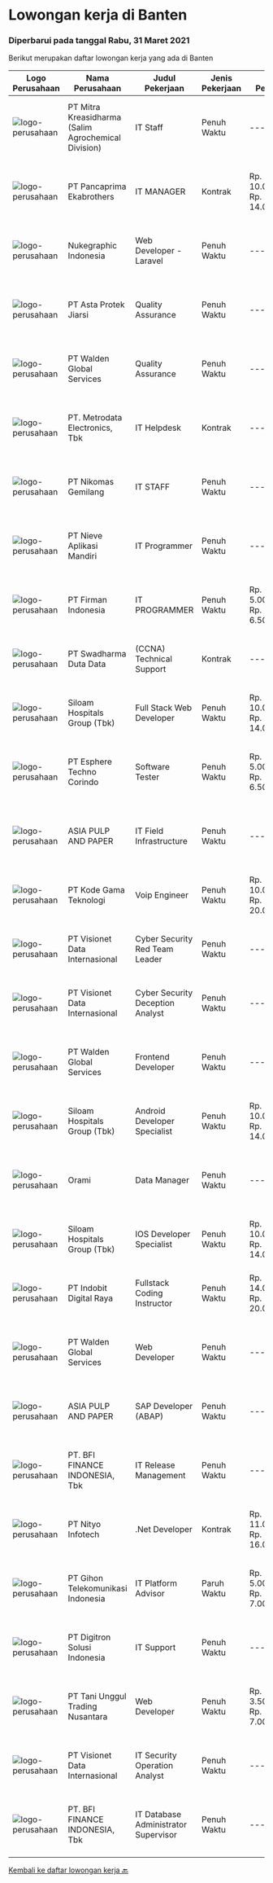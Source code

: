 
  # Lowongan kerja di Banten

  ### Diperbarui pada tanggal Rabu, 31 Maret 2021

  Berikut merupakan daftar lowongan kerja yang ada di Banten

  |Logo Perusahaan | Nama Perusahaan | Judul Pekerjaan | Jenis Pekerjaan | Gaji Pekerjaan | Lokasi | Deskripsi | Tanggal diunggah | Pranala |
  | -------------- | --------------- | --------------- | --------- | --------- | -------------- | ------- | ----------- | ----------- |
  |![logo-perusahaan](https://image-service-cdn.seek.com.au/94857bae978a15bd3decf280175a73142559114c/ee4dce1061f3f616224767ad58cb2fc751b8d2dc)|PT Mitra Kreasidharma (Salim Agrochemical Division)|IT Staff|Penuh Waktu|---|Banten|1. Usia maksimal 30 tahun2. Pendidikan S1 Teknik informatika3. Pengalaman Minimal 1 tahun4. Memahami SQL/Mysql, bahasa pemrograman PHP, Linux Server,...|Rabu, 31 Maret 2021|https://www.jobstreet.co.id/id/job/it-staff-3495077?token=0~877fc3b2-67e1-4db5-98dd-9955bf9c1957&sectionRank=1&jobId=jobstreet-id-job-3495077|
|![logo-perusahaan](https://us.123rf.com/450wm/pavelstasevich/pavelstasevich1811/pavelstasevich181101027/112815900-stock-vector-no-image-available-icon-flat-vector.jpg?ver=6)|PT Pancaprima Ekabrothers|IT MANAGER|Kontrak|Rp. 10.000.000-Rp. 14.000.000|Tangerang|Deskripsi PekerjaanKualifikasi : · Pendidikan minimal S1 komputer, teknik atau sejenisnya· Pengalaman minimal 3 tahun di posisi manager· Mempunyai...|Selasa, 30 Maret 2021|https://www.jobstreet.co.id/id/job/it-manager-3494038?token=0~877fc3b2-67e1-4db5-98dd-9955bf9c1957&sectionRank=2&jobId=jobstreet-id-job-3494038|
|![logo-perusahaan](https://image-service-cdn.seek.com.au/386c711446abe5658e59252aba9dd486a95a4d59/ee4dce1061f3f616224767ad58cb2fc751b8d2dc)|Nukegraphic Indonesia|Web Developer - Laravel|Penuh Waktu|---|Tangerang|Job Description:Working together in web development life cycles with clients, designers, front-end developers, and the rest of the development teams...|Selasa, 30 Maret 2021|https://www.jobstreet.co.id/id/job/web-developer-laravel-3494415?token=0~877fc3b2-67e1-4db5-98dd-9955bf9c1957&sectionRank=3&jobId=jobstreet-id-job-3494415|
|![logo-perusahaan](https://image-service-cdn.seek.com.au/f490de5ba66bd1948151a7f71bf2fdc5aa0278ba/ee4dce1061f3f616224767ad58cb2fc751b8d2dc)|PT Asta Protek Jiarsi|Quality Assurance|Penuh Waktu|---|Tangerang|Job Description: Analysts and interacting with Developers Working closely with software developers to develop test specifications and build test cases...|Senin, 29 Maret 2021|https://www.jobstreet.co.id/id/job/quality-assurance-3493606?token=0~877fc3b2-67e1-4db5-98dd-9955bf9c1957&sectionRank=4&jobId=jobstreet-id-job-3493606|
|![logo-perusahaan](https://image-service-cdn.seek.com.au/50be4a53df7e59e003b79dbee84684ababc187af/ee4dce1061f3f616224767ad58cb2fc751b8d2dc)|PT Walden Global Services|Quality Assurance|Penuh Waktu|---|Tangerang|Candidate must possess at least a Diploma, Bachelor's Degree, Computer Science/Information Technology or equivalent. Required skill(s): Software...|Selasa, 30 Maret 2021|https://www.jobstreet.co.id/id/job/quality-assurance-3494620?token=0~877fc3b2-67e1-4db5-98dd-9955bf9c1957&sectionRank=5&jobId=jobstreet-id-job-3494620|
|![logo-perusahaan](https://image-service-cdn.seek.com.au/360ff551a5280d24a3ac9432bdc8ba5ec988566b/ee4dce1061f3f616224767ad58cb2fc751b8d2dc)|PT. Metrodata Electronics, Tbk|IT Helpdesk|Kontrak|---|Tangerang|Candidate must possess at least Diploma in Engineering (Computer/Telecommunication), Computer Science/Information Technology or equivalent. Required...|Selasa, 30 Maret 2021|https://www.jobstreet.co.id/id/job/it-helpdesk-3493968?token=0~877fc3b2-67e1-4db5-98dd-9955bf9c1957&sectionRank=6&jobId=jobstreet-id-job-3493968|
|![logo-perusahaan](https://image-service-cdn.seek.com.au/57d3e41a20ee56722d83a07d9eab0ca20efd0ffd/ee4dce1061f3f616224767ad58cb2fc751b8d2dc)|PT Nikomas Gemilang|IT STAFF|Penuh Waktu|---|Serang|RESPONSIBILITIES :  Maintaining computer, network and all IT tools Check and repair for network and computer problems  QUALIFICATIONS :  Candidate...|Selasa, 30 Maret 2021|https://www.jobstreet.co.id/id/job/it-staff-3493848?token=0~877fc3b2-67e1-4db5-98dd-9955bf9c1957&sectionRank=7&jobId=jobstreet-id-job-3493848|
|![logo-perusahaan](https://image-service-cdn.seek.com.au/38ff4b47cc2dd36f31100b9396fb50ab2009fbbb/ee4dce1061f3f616224767ad58cb2fc751b8d2dc)|PT Nieve Aplikasi Mandiri|IT Programmer|Penuh Waktu|---|Tangerang|General Programming Skills, Analyzing Information, and Problem Solving. Software Algorithm Design, Software Performance Tuning, Attention to Detail,...|Selasa, 30 Maret 2021|https://www.jobstreet.co.id/id/job/it-programmer-3480878?token=0~877fc3b2-67e1-4db5-98dd-9955bf9c1957&sectionRank=8&jobId=jobstreet-id-job-3480878|
|![logo-perusahaan](https://image-service-cdn.seek.com.au/08b10405cfbe3806f5fcdcf613c0b2aaf78396d1/ee4dce1061f3f616224767ad58cb2fc751b8d2dc)|PT Firman Indonesia|IT PROGRAMMER|Penuh Waktu|Rp. 5.000.000-Rp. 6.500.000|Tangerang|Pendidikan minimal D3 Teknologi Informasi Menguasai Web Programming,VB.Net, PHP, java script, Web Developer, Aplikasi Android dan Aplikasi IOS Fresh...|Selasa, 30 Maret 2021|https://www.jobstreet.co.id/id/job/it-programmer-3494915?token=0~877fc3b2-67e1-4db5-98dd-9955bf9c1957&sectionRank=9&jobId=jobstreet-id-job-3494915|
|![logo-perusahaan](https://image-service-cdn.seek.com.au/caaab7a15874147dcf9a8edb992eb63f9c59eb17/ee4dce1061f3f616224767ad58cb2fc751b8d2dc)|PT Swadharma Duta Data|(CCNA) Technical Support|Kontrak|---|Tangerang|Kualifikasi : D3- S1 bidang Teknik Informatika, Ilmu Komputer Usia 20 - 30 tahun Pengalaman di bidang IT Network 1 - 2 Tahun Menguasai bidang IT...|Senin, 29 Maret 2021|https://www.jobstreet.co.id/id/job/ccna-technical-support-3493395?token=0~877fc3b2-67e1-4db5-98dd-9955bf9c1957&sectionRank=10&jobId=jobstreet-id-job-3493395|
|![logo-perusahaan](https://image-service-cdn.seek.com.au/43c497841bb9bb0d3c63e43e04c89df51fdc045b/ee4dce1061f3f616224767ad58cb2fc751b8d2dc)|Siloam Hospitals Group (Tbk)|Full Stack Web Developer|Penuh Waktu|Rp. 10.000.000-Rp. 14.000.000|Tangerang|Job Description : Developing front-end website architecture. Designing user interactions on web pages. Developing back-end website applications....|Senin, 29 Maret 2021|https://www.jobstreet.co.id/id/job/full-stack-web-developer-3493812?token=0~877fc3b2-67e1-4db5-98dd-9955bf9c1957&sectionRank=11&jobId=jobstreet-id-job-3493812|
|![logo-perusahaan](https://image-service-cdn.seek.com.au/ecf6f058e2b0dd1397eb13a4c78ddb6a36d3aae1/ee4dce1061f3f616224767ad58cb2fc751b8d2dc)|PT Esphere Techno Corindo|Software Tester|Penuh Waktu|Rp. 5.000.000-Rp. 6.500.000|Banten|Kandidat harus memiliki setidaknya SMA, Diploma, Gelar Sarjana di Ilmu Komputer/Teknologi Informasi atau setara. Setidaknya memiliki 2 tahun...|Selasa, 30 Maret 2021|https://www.jobstreet.co.id/id/job/software-tester-3493881?token=0~877fc3b2-67e1-4db5-98dd-9955bf9c1957&sectionRank=12&jobId=jobstreet-id-job-3493881|
|![logo-perusahaan](https://image-service-cdn.seek.com.au/36a2feaca71ed37bd63769225373ce9c5cab5eea/ee4dce1061f3f616224767ad58cb2fc751b8d2dc)|ASIA PULP AND PAPER|IT Field Infrastructure|Penuh Waktu|---|Tangerang|Background Education Computer science or Information Technology Maximum Experience 5 years Knowledge : Server &amp; Network administrator (Linux ,...|Senin, 29 Maret 2021|https://www.jobstreet.co.id/id/job/it-field-infrastructure-3493106?token=0~877fc3b2-67e1-4db5-98dd-9955bf9c1957&sectionRank=13&jobId=jobstreet-id-job-3493106|
|![logo-perusahaan](https://image-service-cdn.seek.com.au/d7446d3791ebd517b8a0033135936601e4174757/ee4dce1061f3f616224767ad58cb2fc751b8d2dc)|PT Kode Gama Teknologi|Voip Engineer|Penuh Waktu|Rp. 10.000.000-Rp. 20.000.000|Tangerang|We’re excited to have new System Administrator to join our team! Selected candidates should meet the following requirements: Middle to Senior Level...|Selasa, 30 Maret 2021|https://www.jobstreet.co.id/id/job/voip-engineer-3493889?token=0~877fc3b2-67e1-4db5-98dd-9955bf9c1957&sectionRank=14&jobId=jobstreet-id-job-3493889|
|![logo-perusahaan](https://image-service-cdn.seek.com.au/fc7e784b16ac3837d6f7ed1623edef9ed12c6a44/ee4dce1061f3f616224767ad58cb2fc751b8d2dc)|PT Visionet Data Internasional|Cyber Security Red Team Leader|Penuh Waktu|---|Banten|General Job Descriptions: Lead and execute engagements, such as defining scope, coordinating attacks, executing tests and reporting findings,...|Senin, 29 Maret 2021|https://www.jobstreet.co.id/id/job/cyber-security-red-team-leader-3493438?token=0~877fc3b2-67e1-4db5-98dd-9955bf9c1957&sectionRank=15&jobId=jobstreet-id-job-3493438|
|![logo-perusahaan](https://image-service-cdn.seek.com.au/fc7e784b16ac3837d6f7ed1623edef9ed12c6a44/ee4dce1061f3f616224767ad58cb2fc751b8d2dc)|PT Visionet Data Internasional|Cyber Security Deception Analyst|Penuh Waktu|---|Banten|Job Specifications: Minimum Bachelor degree in Information Technology Minimum 1 year(s) of experience as an IT specialist, which handle network or...|Senin, 29 Maret 2021|https://www.jobstreet.co.id/id/job/cyber-security-deception-analyst-3493396?token=0~877fc3b2-67e1-4db5-98dd-9955bf9c1957&sectionRank=16&jobId=jobstreet-id-job-3493396|
|![logo-perusahaan](https://image-service-cdn.seek.com.au/50be4a53df7e59e003b79dbee84684ababc187af/ee4dce1061f3f616224767ad58cb2fc751b8d2dc)|PT Walden Global Services|Frontend Developer|Penuh Waktu|---|Tangerang|Candidate must possess at least a SMU, Diploma, Bachelor's Degree, Computer Science/Information Technology, Engineering (Computer/Telecommunication)...|Selasa, 30 Maret 2021|https://www.jobstreet.co.id/id/job/frontend-developer-3494636?token=0~877fc3b2-67e1-4db5-98dd-9955bf9c1957&sectionRank=17&jobId=jobstreet-id-job-3494636|
|![logo-perusahaan](https://image-service-cdn.seek.com.au/43c497841bb9bb0d3c63e43e04c89df51fdc045b/ee4dce1061f3f616224767ad58cb2fc751b8d2dc)|Siloam Hospitals Group (Tbk)|Android Developer Specialist|Penuh Waktu|Rp. 10.000.000-Rp. 14.000.000|Tangerang|Job Descriptions: Design, code, and debug applications with minimal oversight and direction. Maintain application performance and collaborate with...|Senin, 29 Maret 2021|https://www.jobstreet.co.id/id/job/android-developer-specialist-3493816?token=0~877fc3b2-67e1-4db5-98dd-9955bf9c1957&sectionRank=18&jobId=jobstreet-id-job-3493816|
|![logo-perusahaan](https://image-service-cdn.seek.com.au/baca598b543e968b0a43580accf5ecbab14fd59d/ee4dce1061f3f616224767ad58cb2fc751b8d2dc)|Orami|Data Manager|Penuh Waktu|---|Tangerang|Job Description: Work with stakeholders to understand needs, determine priorities, and manage resources Build and maintain optimal data pipeline, both...|Sabtu, 27 Maret 2021|https://www.jobstreet.co.id/id/job/data-manager-3484365?token=0~877fc3b2-67e1-4db5-98dd-9955bf9c1957&sectionRank=19&jobId=jobstreet-id-job-3484365|
|![logo-perusahaan](https://image-service-cdn.seek.com.au/43c497841bb9bb0d3c63e43e04c89df51fdc045b/ee4dce1061f3f616224767ad58cb2fc751b8d2dc)|Siloam Hospitals Group (Tbk)|IOS Developer Specialist|Penuh Waktu|Rp. 10.000.000-Rp. 14.000.000|Tangerang|Job Descriptions: Design, code, and debug applications with minimal oversight and direction. Maintain application performance and collaborate with...|Senin, 29 Maret 2021|https://www.jobstreet.co.id/id/job/ios-developer-specialist-3493818?token=0~877fc3b2-67e1-4db5-98dd-9955bf9c1957&sectionRank=20&jobId=jobstreet-id-job-3493818|
|![logo-perusahaan](https://image-service-cdn.seek.com.au/e34fa560fead455a8c51a5e211698f6d1b961f78/ee4dce1061f3f616224767ad58cb2fc751b8d2dc)|PT Indobit Digital Raya|Fullstack Coding Instructor|Penuh Waktu|Rp. 14.000.000-Rp. 20.000.000|Banten|Bitlabs Academy is an online education platform that teaches you the skills and entrepreneurial mindset you need to thrive in the 4.0 industry. Our...|Senin, 29 Maret 2021|https://www.jobstreet.co.id/id/job/fullstack-coding-instructor-3493626?token=0~877fc3b2-67e1-4db5-98dd-9955bf9c1957&sectionRank=21&jobId=jobstreet-id-job-3493626|
|![logo-perusahaan](https://image-service-cdn.seek.com.au/50be4a53df7e59e003b79dbee84684ababc187af/ee4dce1061f3f616224767ad58cb2fc751b8d2dc)|PT Walden Global Services|Web Developer|Penuh Waktu|---|Tangerang|Candidate must possess SMU/SMK, Diploma or Bachelor's Degree, Computer Science/Information Technology, Engineering (Computer/Telecommunication),...|Selasa, 30 Maret 2021|https://www.jobstreet.co.id/id/job/web-developer-3494614?token=0~877fc3b2-67e1-4db5-98dd-9955bf9c1957&sectionRank=22&jobId=jobstreet-id-job-3494614|
|![logo-perusahaan](https://image-service-cdn.seek.com.au/36a2feaca71ed37bd63769225373ce9c5cab5eea/ee4dce1061f3f616224767ad58cb2fc751b8d2dc)|ASIA PULP AND PAPER|SAP Developer (ABAP)|Penuh Waktu|---|Banten|Main Responsibilities : Designs, codes, tests, and implements programs. Performs unit tests, monitors results, and takes required corrective actions...|Selasa, 30 Maret 2021|https://www.jobstreet.co.id/id/job/sap-developer-abap-3481034?token=0~877fc3b2-67e1-4db5-98dd-9955bf9c1957&sectionRank=23&jobId=jobstreet-id-job-3481034|
|![logo-perusahaan](https://image-service-cdn.seek.com.au/e5b8b5e795f274be3f89c7abc22cae443633f2a2/ee4dce1061f3f616224767ad58cb2fc751b8d2dc)|PT. BFI FINANCE INDONESIA, Tbk|IT Release Management|Penuh Waktu|---|Tangerang|Tugas pekerjaan Mengikuti pre CAB dan CAB meeting, Melakukan proses deployment ke system testing sesuai checklist dari IT development core, Melakukan...|Sabtu, 27 Maret 2021|https://www.jobstreet.co.id/id/job/it-release-management-3484586?token=0~877fc3b2-67e1-4db5-98dd-9955bf9c1957&sectionRank=24&jobId=jobstreet-id-job-3484586|
|![logo-perusahaan](https://image-service-cdn.seek.com.au/ea1290d309f08cbbbd5d7a68ff3b50e38f48cc84/ee4dce1061f3f616224767ad58cb2fc751b8d2dc)|PT Nityo Infotech|.Net Developer|Kontrak|Rp. 11.000.000-Rp. 16.000.000|Tangerang|Responsibilities : Translate application storyboards and use cases into functional applications Design, build, and maintain efficient, reusable, and...|Senin, 29 Maret 2021|https://www.jobstreet.co.id/id/job/net-developer-3492780?token=0~877fc3b2-67e1-4db5-98dd-9955bf9c1957&sectionRank=25&jobId=jobstreet-id-job-3492780|
|![logo-perusahaan](https://image-service-cdn.seek.com.au/39df67081dc53fb319d5e4b09a28f82263cfbebe/ee4dce1061f3f616224767ad58cb2fc751b8d2dc)|PT Gihon Telekomunikasi Indonesia|IT Platform Advisor|Paruh Waktu|Rp. 5.000.000-Rp. 7.000.000|Tangerang|Requirements: A Degree in appropriate field of study 3+ years of experience in platform development (supporting portfolio would be required) Fluent...|Minggu, 28 Maret 2021|https://www.jobstreet.co.id/id/job/it-platform-advisor-3486264?token=0~877fc3b2-67e1-4db5-98dd-9955bf9c1957&sectionRank=26&jobId=jobstreet-id-job-3486264|
|![logo-perusahaan](https://image-service-cdn.seek.com.au/aef70f89278c8c0778cfe4767658efa355114d91/ee4dce1061f3f616224767ad58cb2fc751b8d2dc)|PT Digitron Solusi Indonesia|IT Support|Penuh Waktu|---|Tangerang|Job Responsibilities Maintain office network and solve problems related to network Maintain SSL, Update &amp; Backup router configuration Maintain...|Jumat, 26 Maret 2021|https://www.jobstreet.co.id/id/job/it-support-3492220?token=0~877fc3b2-67e1-4db5-98dd-9955bf9c1957&sectionRank=27&jobId=jobstreet-id-job-3492220|
|![logo-perusahaan](https://image-service-cdn.seek.com.au/27e68ee628c980ab26298fcb0cf4ff925a133298/ee4dce1061f3f616224767ad58cb2fc751b8d2dc)|PT Tani Unggul Trading Nusantara|Web Developer|Penuh Waktu|Rp. 3.500.000-Rp. 7.000.000|Tangerang|PT. Tani Unggul Trading Nusantara sedang membutuhkan Web Developer dengan kualifikasi sebagai berikut:WEB DEVELOPERPengembangan aplikasi web berbasis...|Minggu, 28 Maret 2021|https://www.jobstreet.co.id/id/job/web-developer-3486219?token=0~877fc3b2-67e1-4db5-98dd-9955bf9c1957&sectionRank=28&jobId=jobstreet-id-job-3486219|
|![logo-perusahaan](https://image-service-cdn.seek.com.au/fc7e784b16ac3837d6f7ed1623edef9ed12c6a44/ee4dce1061f3f616224767ad58cb2fc751b8d2dc)|PT Visionet Data Internasional|IT Security Operation Analyst|Penuh Waktu|---|Tangerang|Job Description: IT security management and maintaining best practice for information security standard in both internal organization and external...|Sabtu, 27 Maret 2021|https://www.jobstreet.co.id/id/job/it-security-operation-analyst-3484809?token=0~877fc3b2-67e1-4db5-98dd-9955bf9c1957&sectionRank=29&jobId=jobstreet-id-job-3484809|
|![logo-perusahaan](https://image-service-cdn.seek.com.au/e5b8b5e795f274be3f89c7abc22cae443633f2a2/ee4dce1061f3f616224767ad58cb2fc751b8d2dc)|PT. BFI FINANCE INDONESIA, Tbk|IT Database Administrator Supervisor|Penuh Waktu|---|Tangerang|Kualifikasi Minimal S1 Teknik Informatika/Teknik Komputer, Memiliki kemampuan analisa yang baik, Memiliki pengalaman minimal 5 tahun pada posisi yang...|Sabtu, 27 Maret 2021|https://www.jobstreet.co.id/id/job/it-database-administrator-supervisor-3484450?token=0~877fc3b2-67e1-4db5-98dd-9955bf9c1957&sectionRank=30&jobId=jobstreet-id-job-3484450|


  [Kembali ke daftar lowongan kerja 🔙](../README.md#daftar-lowongan-kerja)
  